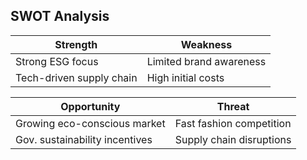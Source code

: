 ## SWOT Analysis
| Strength                  | Weakness                 |
|---------------------------|--------------------------|
| Strong ESG focus          | Limited brand awareness  |
| Tech-driven supply chain  | High initial costs       |

| Opportunity               | Threat                   |
|---------------------------|--------------------------|
| Growing eco-conscious market | Fast fashion competition |
| Gov. sustainability incentives | Supply chain disruptions |
